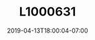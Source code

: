 ---
title: L1000631
date: 2019-04-13T18:00:04-07:00
draft: false
location: Olympic Peninsula, WA
img_url: https://d17enza3bfujl8.cloudfront.net/L1000631.jpg
original_fn: ""
tags:
- Olympic Peninsula, WA
- trees
- landscapes
- hiking

---